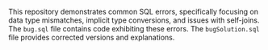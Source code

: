 This repository demonstrates common SQL errors, specifically focusing on data type mismatches, implicit type conversions, and issues with self-joins.  The `bug.sql` file contains code exhibiting these errors.  The `bugSolution.sql` file provides corrected versions and explanations.